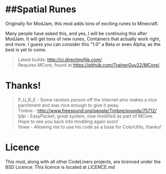 ##Spatial Runes
======
Originally for ModJam, this mod adds tons of exciting runes to Minecraft.

Many people have asked this, and yes, I will be continuing this after ModJam. It will get tons of new runes, Containers that actually work right, and more. I guess you can consider this "1.0" a Beta or even Alpha, as the best is yet to come.

> Latest builds: http://ci.directmyfile.com/<br>
Requires MCore, found at https://github.com/TrainerGuy22/MCore/

Thanks!
======

 > P_U_R_E - Some random person off the internet who makes a nice parchment and was nice enough to give it away. <br>
Timbre - http://www.freesound.org/people/Timbre/sounds/75712/ <br>
ljdp - EasyPacket, great system, now modified as part of MCore. Hope to see you back into modding again soon! <br>
Vswe - Allowing me to use his code as a base for ColorUtils, thanks!

Licence
======

This mod, along with all other CodeLiners projects, are licenced under the BSD Licence. This licence is located at LICENCE.md
